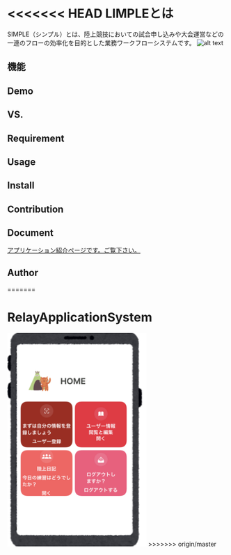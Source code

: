 <<<<<<< HEAD
LIMPLEとは
====
SIMPLE（シンプル）とは、陸上競技においての試合申し込みや大会運営などの一連のフローの効率化を目的とした業務ワークフローシステムです。
![alt text](https://raw.githubusercontent.com/username/projectname/branch/path/to/img.png)



## 機能


## Demo

## VS. 

## Requirement

## Usage

## Install

## Contribution

## Document

[アプリケーション紹介ページです。ご覧下さい。](https://stark-hamlet-44140.herokuapp.com/)

## Author
=======
# RelayApplicationSystem
<img src="https://github.com/matsuokanao/RelayApplicationSystem/blob/master/RelayApplication/Assets.xcassets/git1.imageset/%E3%82%B9%E3%82%AF%E3%83%AA%E3%83%BC%E3%83%B3%E3%82%B7%E3%83%A7%E3%83%83%E3%83%88%202020-09-01%2021.37.33.png" width="320px">
>>>>>>> origin/master


